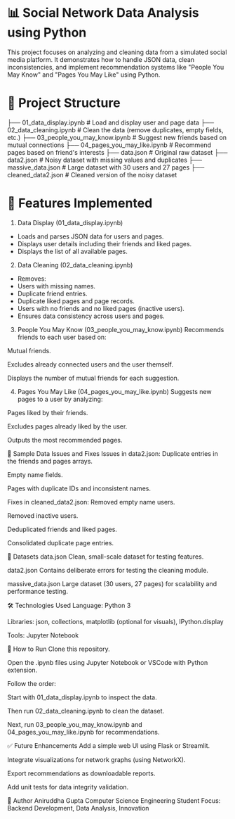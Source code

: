 # 📊 Social Network Data Analysis using Python
This project focuses on analyzing and cleaning data from a simulated social media platform. It demonstrates how to handle JSON data, clean inconsistencies, and implement recommendation systems like "People You May Know" and "Pages You May Like" using Python.

# 📁 Project Structure
├── 01_data_display.ipynb          # Load and display user and page data
├── 02_data_cleaning.ipynb         # Clean the data (remove duplicates, empty fields, etc.)
├── 03_people_you_may_know.ipynb   # Suggest new friends based on mutual connections
├── 04_pages_you_may_like.ipynb    # Recommend pages based on friend's interests
├── data.json                      # Original raw dataset
├── data2.json                     # Noisy dataset with missing values and duplicates
├── massive_data.json              # Large dataset with 30 users and 27 pages
├── cleaned_data2.json             # Cleaned version of the noisy dataset

# 🧠 Features Implemented

1. Data Display (01_data_display.ipynb)
- Loads and parses JSON data for users and pages.
- Displays user details including their friends and liked pages.
- Displays the list of all available pages.

2. Data Cleaning (02_data_cleaning.ipynb)
- Removes:
 - Users with missing names.
 - Duplicate friend entries.
 - Duplicate liked pages and page records.
 - Users with no friends and no liked pages (inactive users).
- Ensures data consistency across users and pages.

3. People You May Know (03_people_you_may_know.ipynb)
Recommends friends to each user based on:

Mutual friends.

Excludes already connected users and the user themself.

Displays the number of mutual friends for each suggestion.

4. Pages You May Like (04_pages_you_may_like.ipynb)
Suggests new pages to a user by analyzing:

Pages liked by their friends.

Excludes pages already liked by the user.

Outputs the most recommended pages.

🧹 Sample Data Issues and Fixes
Issues in data2.json:
Duplicate entries in the friends and pages arrays.

Empty name fields.

Pages with duplicate IDs and inconsistent names.

Fixes in cleaned_data2.json:
Removed empty name users.

Removed inactive users.

Deduplicated friends and liked pages.

Consolidated duplicate page entries.

🧪 Datasets
data.json
Clean, small-scale dataset for testing features.

data2.json
Contains deliberate errors for testing the cleaning module.

massive_data.json
Large dataset (30 users, 27 pages) for scalability and performance testing.

🛠 Technologies Used
Language: Python 3

Libraries: json, collections, matplotlib (optional for visuals), IPython.display

Tools: Jupyter Notebook

📌 How to Run
Clone this repository.

Open the .ipynb files using Jupyter Notebook or VSCode with Python extension.

Follow the order:

Start with 01_data_display.ipynb to inspect the data.

Then run 02_data_cleaning.ipynb to clean the dataset.

Next, run 03_people_you_may_know.ipynb and 04_pages_you_may_like.ipynb for recommendations.

✅ Future Enhancements
Add a simple web UI using Flask or Streamlit.

Integrate visualizations for network graphs (using NetworkX).

Export recommendations as downloadable reports.

Add unit tests for data integrity validation.

👤 Author
Aniruddha Gupta
Computer Science Engineering Student
Focus: Backend Development, Data Analysis, Innovation
